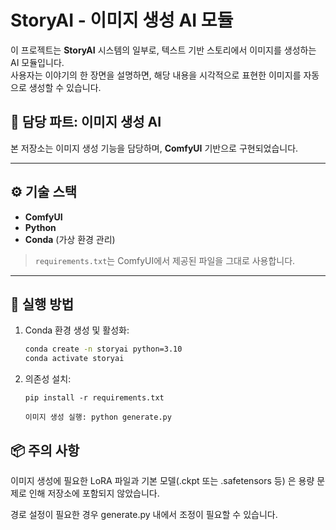 # StoryAI - 이미지 생성 AI 모듈

이 프로젝트는 **StoryAI** 시스템의 일부로, 텍스트 기반 스토리에서 이미지를 생성하는 AI 모듈입니다.  
사용자는 이야기의 한 장면을 설명하면, 해당 내용을 시각적으로 표현한 이미지를 자동으로 생성할 수 있습니다.

## 🧠 담당 파트: 이미지 생성 AI

본 저장소는 이미지 생성 기능을 담당하며, **ComfyUI** 기반으로 구현되었습니다.

---

## ⚙️ 기술 스택

- **ComfyUI**
- **Python**
- **Conda** (가상 환경 관리)

> `requirements.txt`는 ComfyUI에서 제공된 파일을 그대로 사용합니다.

---

## 🚀 실행 방법

1. Conda 환경 생성 및 활성화:
   ```bash
   conda create -n storyai python=3.10
   conda activate storyai

2. 의존성 설치:

   ```
   pip install -r requirements.txt

   이미지 생성 실행: python generate.py
   ```
## 📦 주의 사항

이미지 생성에 필요한 LoRA 파일과 기본 모델(.ckpt 또는 .safetensors 등) 은 용량 문제로 인해 저장소에 포함되지 않았습니다.

경로 설정이 필요한 경우 generate.py 내에서 조정이 필요할 수 있습니다.
